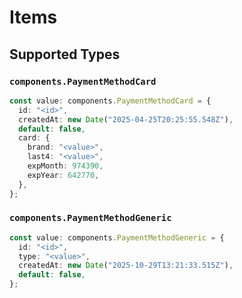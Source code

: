 # Items


## Supported Types

### `components.PaymentMethodCard`

```typescript
const value: components.PaymentMethodCard = {
  id: "<id>",
  createdAt: new Date("2025-04-25T20:25:55.548Z"),
  default: false,
  card: {
    brand: "<value>",
    last4: "<value>",
    expMonth: 974390,
    expYear: 642770,
  },
};
```

### `components.PaymentMethodGeneric`

```typescript
const value: components.PaymentMethodGeneric = {
  id: "<id>",
  type: "<value>",
  createdAt: new Date("2025-10-29T13:21:33.515Z"),
  default: false,
};
```


